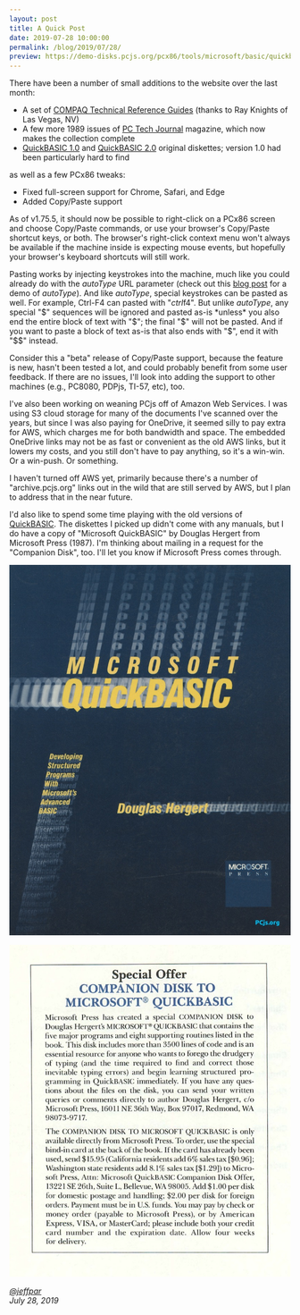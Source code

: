 ```yaml
---
layout: post
title: A Quick Post
date: 2019-07-28 10:00:00
permalink: /blog/2019/07/28/
preview: https://demo-disks.pcjs.org/pcx86/tools/microsoft/basic/quickbasic/1.00/QUICKBAS100.png
---
```


There have been a number of small additions to the website over the last month:

- A set of [COMPAQ Technical Reference Guides](/pubs/pc/reference/compaq/80286/) (thanks to Ray Knights of Las Vegas, NV)
- A few more 1989 issues of [PC Tech Journal](/pubs/pc/magazines/pctj/) magazine, which now makes the collection complete
- [QuickBASIC 1.0](/disks/pcx86/tools/microsoft/basic/quickbasic/1.00/) and [QuickBASIC 2.0](/disks/pcx86/tools/microsoft/basic/quickbasic/2.00/) original diskettes; version 1.0 had been particularly hard to find

as well as a few PCx86 tweaks:

- Fixed full-screen support for Chrome, Safari, and Edge
- Added Copy/Paste support

As of v1.75.5, it should now be possible to right-click on a PCx86 screen and choose Copy/Paste commands, or use
your browser's Copy/Paste shortcut keys, or both.  The browser's right-click context menu won't always be available
if the machine inside is expecting mouse events, but hopefully your browser's keyboard shortcuts will still work.

Pasting works by injecting keystrokes into the machine, much like you could already do with the *autoType* URL parameter
(check out this [blog post](/blog/2018/03/22/) for a demo of *autoType*).  And like *autoType*, special keystrokes can be
pasted as well.  For example, Ctrl-F4 can pasted with "$ctrl$f4".  But unlike *autoType*, any special "$" sequences will
be ignored and pasted as-is *unless* you also end the entire block of text with "$"; the final "$" will not be pasted.
And if you want to paste a block of text as-is that also ends with "$", end it with "$$" instead.

Consider this a "beta" release of Copy/Paste support, because the feature is new, hasn't been tested a lot, and could
probably benefit from some user feedback.  If there are no issues, I'll look into adding the support to other machines
(e.g., PC8080, PDPjs, TI-57, etc), too.

I've also been working on weaning PCjs off of Amazon Web Services.  I was using S3 cloud storage for many of the
documents I've scanned over the years, but since I was also paying for OneDrive, it seemed silly to pay extra for AWS,
which charges me for both bandwidth and space.  The embedded OneDrive links may not be as fast or convenient as the old
AWS links, but it lowers my costs, and you still don't have to pay anything, so it's a win-win.  Or a win-push.  Or
something.

I haven't turned off AWS yet, primarily because there's a number of "archive.pcjs.org" links out in the wild that are
still served by AWS, but I plan to address that in the near future.

I'd also like to spend some time playing with the old versions of [QuickBASIC](/disks/pcx86/tools/microsoft/basic/quickbasic/).
The diskettes I picked up didn't come with any manuals, but I do have a copy of "Microsoft QuickBASIC" by Douglas Hergert
from Microsoft Press (1987).  I'm thinking about mailing in a request for the "Companion Disk", too.  I'll let you know if
Microsoft Press comes through.

[![Microsoft QuickBASIC (1987)](/pubs/pc/programming/Microsoft_QuickBASIC/cover.jpg)](https://1drv.ms/b/s!ArcO_mFRe1Z9gvA_O6gyOmFPqAMhDw?e=GaqGs8)

![Microsoft QuickBASIC Companion Disk Offer](/pubs/pc/programming/Microsoft_QuickBASIC/disk-offer.jpg)

*[@jeffpar](https://jeffpar.com)*  
*July 28, 2019*
